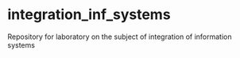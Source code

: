 # integration_inf_systems
Repository for laboratory on the subject of integration of information systems
